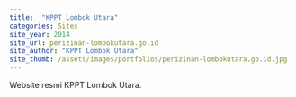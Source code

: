 ```yaml
---
title:  "KPPT Lombok Utara"
categories: Sites
site_year: 2014
site_url: perizinan-lombokutara.go.id
site_author: "KPPT Lombok Utara"
site_thumb: /assets/images/portfolios/perizinan-lombokutara.go.id.jpg
---
```


Website resmi KPPT Lombok Utara.